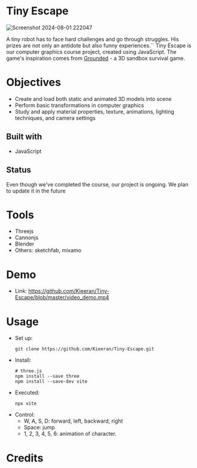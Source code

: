 # Tiny Escape

![Screenshot 2024-08-01 222047](https://github.com/user-attachments/assets/2224db83-1db2-41a9-b8f4-636f8ae199e5)

A tiny robot has to face hard challenges and go through struggles. His prizes are not only an antidote but also funny experiences.``
Tiny Escape is our computer graphics course project, created using JavaScript. The game's inspiration comes from [Grounded](https://store.steampowered.com/app/962130/Grounded/) - a 3D sandbox survival game.

# Objectives
- Create and load both static and animated 3D models into scene
- Perform basic transformations in computer graphics
- Study and apply material properties, texture, animations, lighting techniques, and camera settings

## Built with
- JavaScript

## Status
Even though we've completed the course, our project is ongoing. We plan to update it in the future

# Tools
- Threejs
- Cannonjs
- Blender
- Others: sketchfab, mixamo

# Demo
- Link: https://github.com/Kieeran/Tiny-Escape/blob/master/video_demo.mp4
  
# Usage
- Set up:
  ```
  git clone https://github.com/Kieeran/Tiny-Escape.git
  ```
- Install:
  ```
  # three.js
  npm install --save three
  npm install --save-dev vite
  ```
- Executed:
  ```
  npx vite
  ```
- Control:
  + W, A, S, D: forward, left, backward, right
  + Space: jump
  + 1, 2, 3, 4, 5, 6: animation of character.

# Credits

